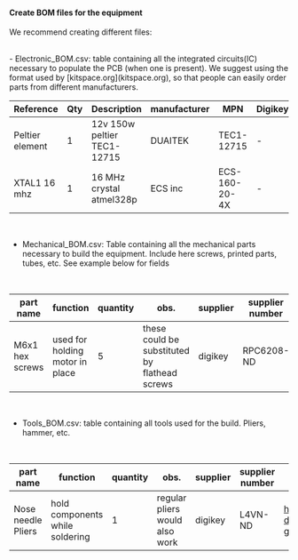 #### Create BOM files for the equipment


We recommend creating different files:

<br>
- Electronic_BOM.csv: table containing all the integrated circuits(IC) necessary to populate the PCB (when one is present). We suggest using the format used by [kitspace.org](kitspace.org), so that people can easily order parts from different manufacturers.
<br>


| Reference | Qty  | Description | manufacturer  | MPN | Digikey | Mouser | RS | Newark | Farnell |
|---|---|---|---|---|---|---|---|---|---|
|Peltier element  |  1  | 12v 150w peltier TEC1-12715 | DUAITEK |  TEC1-12715  | -  | - |  -  |  peltiermodules.com  |
|  XTAL1 16 mhz  |  1  |  16 MHz crystal atmel328p |  ECS inc  |  ECS-160-20-4X  |  -  |  -  |---|---|---|---|---|---|---|---|---|---|---|

<br>

- Mechanical_BOM.csv: Table containing all the mechanical parts necessary to build the equipment. Include here screws, printed parts, tubes, etc. See example below for fields

<br>

|part name| function  | quantity  |  obs.  |supplier|supplier number|link|
|---|---|---|---|---|---|---|
|M6x1 hex screws | used for holding motor in place  | 5  |  these could be substituted by flathead screws  |digikey| RPC6208-ND |https://www.digikey.co.uk/product-detail/en/essentra-components/SHSM6L16A/RPC6208-ND/9343049 |

<br>

- Tools_BOM.csv: table containing all tools used for the build. Pliers, hammer, etc.

<br>

|part name| function  | quantity  |  obs.  |supplier|supplier number|link|
|---|---|---|---|---|---|---|
|Nose needle Pliers  | hold components while soldering  | 1  |    regular pliers would also work   |digikey|L4VN-ND  |https://www.digikey.co.uk/product-detail/en/apex-tool-group/L4VN/L4VN-ND/8021129 |
